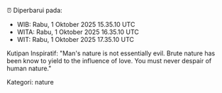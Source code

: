 ⏰ Diperbarui pada:
- WIB: Rabu, 1 Oktober 2025 15.35.10 UTC
- WITA: Rabu, 1 Oktober 2025 16.35.10 UTC
- WIT: Rabu, 1 Oktober 2025 17.35.10 UTC

Kutipan Inspiratif:
"Man's nature is not essentially evil. Brute nature has been know to yield to the influence of love. You must never despair of human nature."


Kategori: nature

